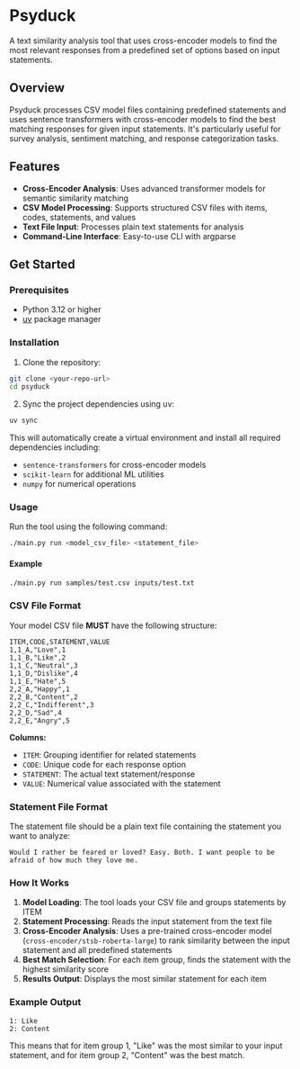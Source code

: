 # Psyduck

A text similarity analysis tool that uses cross-encoder models to find the most relevant responses from a predefined set of options based on input statements.

## Overview

Psyduck processes CSV model files containing predefined statements and uses sentence transformers with cross-encoder models to find the best matching responses for given input statements. It's particularly useful for survey analysis, sentiment matching, and response categorization tasks.

## Features

- **Cross-Encoder Analysis**: Uses advanced transformer models for semantic similarity matching
- **CSV Model Processing**: Supports structured CSV files with items, codes, statements, and values
- **Text File Input**: Processes plain text statements for analysis
- **Command-Line Interface**: Easy-to-use CLI with argparse

## Get Started

### Prerequisites

- Python 3.12 or higher
- [uv](https://github.com/astral-sh/uv) package manager

### Installation

1. Clone the repository:
```bash
git clone <your-repo-url>
cd psyduck
```

2. Sync the project dependencies using uv:
```bash
uv sync
```

This will automatically create a virtual environment and install all required dependencies including:
- `sentence-transformers` for cross-encoder models
- `scikit-learn` for additional ML utilities
- `numpy` for numerical operations

### Usage

Run the tool using the following command:

```bash
./main.py run <model_csv_file> <statement_file>
```

#### Example

```bash
./main.py run samples/test.csv inputs/test.txt
```

### CSV File Format

Your model CSV file **MUST** have the following structure:

```csv
ITEM,CODE,STATEMENT,VALUE
1,1_A,"Love",1
1,1_B,"Like",2
1,1_C,"Neutral",3
1,1_D,"Dislike",4
1,1_E,"Hate",5
2,2_A,"Happy",1
2,2_B,"Content",2
2,2_C,"Indifferent",3
2,2_D,"Sad",4
2,2_E,"Angry",5
```

**Columns:**
- `ITEM`: Grouping identifier for related statements
- `CODE`: Unique code for each response option
- `STATEMENT`: The actual text statement/response
- `VALUE`: Numerical value associated with the statement

### Statement File Format

The statement file should be a plain text file containing the statement you want to analyze:

```
Would I rather be feared or loved? Easy. Both. I want people to be afraid of how much they love me.
```

### How It Works

1. **Model Loading**: The tool loads your CSV file and groups statements by ITEM
2. **Statement Processing**: Reads the input statement from the text file
3. **Cross-Encoder Analysis**: Uses a pre-trained cross-encoder model (`cross-encoder/stsb-roberta-large`) to rank similarity between the input statement and all predefined statements
4. **Best Match Selection**: For each item group, finds the statement with the highest similarity score
5. **Results Output**: Displays the most similar statement for each item

### Example Output

```
1: Like
2: Content
```

This means that for item group 1, "Like" was the most similar to your input statement, and for item group 2, "Content" was the best match.
